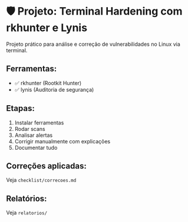# 🛡️ Projeto: Terminal Hardening com rkhunter e Lynis

Projeto prático para análise e correção de vulnerabilidades no Linux via terminal.

## Ferramentas:
- ✅ rkhunter (Rootkit Hunter)
- ✅ lynis (Auditoria de segurança)

## Etapas:
1. Instalar ferramentas
2. Rodar scans
3. Analisar alertas
4. Corrigir manualmente com explicações
5. Documentar tudo

## Correções aplicadas:
Veja `checklist/correcoes.md`

## Relatórios:
Veja `relatorios/`